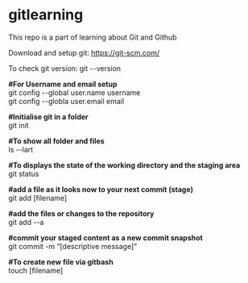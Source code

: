 # gitlearning
This repo is a part of learning about Git and Github

Download and setup git:     https://git-scm.com/

To check git version: git --version

<b>#For Username and email setup</b><br>
git config --global user.name username<br>
git config --globla user.email email<br>

<b>#Initialise git in a folder</b><br>
git init 

<b>#To show all folder and files</b><br>
ls --lart

<b>#To displays the state of the working directory and the staging area</b><br>
git status

<b>#add a file as it looks now to your next commit (stage)</b><br>
git add [filename]

<b>#add the files or changes to the repository</b><br>
git add --a

<b>#commit your staged content as a new commit snapshot</b><br>
git commit -m “[descriptive message]”

<b>#To create new file via gitbash</b><br>
touch [filename]
